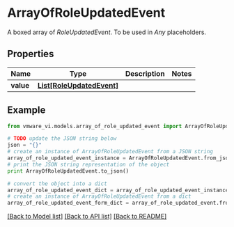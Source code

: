# ArrayOfRoleUpdatedEvent

A boxed array of *RoleUpdatedEvent*. To be used in *Any* placeholders. 

## Properties
Name | Type | Description | Notes
------------ | ------------- | ------------- | -------------
**value** | [**List[RoleUpdatedEvent]**](RoleUpdatedEvent.md) |  | 

## Example

```python
from vmware_vi.models.array_of_role_updated_event import ArrayOfRoleUpdatedEvent

# TODO update the JSON string below
json = "{}"
# create an instance of ArrayOfRoleUpdatedEvent from a JSON string
array_of_role_updated_event_instance = ArrayOfRoleUpdatedEvent.from_json(json)
# print the JSON string representation of the object
print ArrayOfRoleUpdatedEvent.to_json()

# convert the object into a dict
array_of_role_updated_event_dict = array_of_role_updated_event_instance.to_dict()
# create an instance of ArrayOfRoleUpdatedEvent from a dict
array_of_role_updated_event_form_dict = array_of_role_updated_event.from_dict(array_of_role_updated_event_dict)
```
[[Back to Model list]](../README.md#documentation-for-models) [[Back to API list]](../README.md#documentation-for-api-endpoints) [[Back to README]](../README.md)


